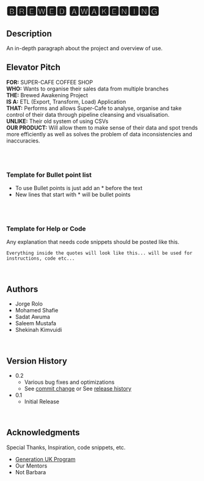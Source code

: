 # 🅱🆁🅴🆆🅴🅳 🅰🆆🅰🅺🅴🅽🅸🅽🅶

## Description 

An in-depth paragraph about the project and overview of use.


## Elevator Pitch

**FOR:** SUPER-CAFE COFFEE SHOP<br />
**WHO:** Wants to organise their sales data from multiple branches<br />
**THE:** Brewed Awakening Project<br />
**IS A:** ETL (Export, Transform, Load) Application<br />
**THAT:** Performs and allows Super-Cafe to analyse, organise and take control of their data through pipeline cleansing and visualisation.<br />
**UNLIKE:** Their old system of using CSVs<br />
**OUR PRODUCT:** Will allow them to make sense of their data and spot trends more efficiently as well as solves the problem of data inconsistencies and inaccuracies.<br />

<br /><br />


### Template for Bullet point list

* To use Bullet points is just add an * before the text
* New lines that start with * will be bullet points

<br /><br />

### Template for Help or Code

Any explanation that needs code snippets should be posted like this.
```
Everything inside the quotes will look like this... will be used for instructions, code etc... 
```

<br />

## Authors

* Jorge Rolo
* Mohamed Shafie
* Sadat Awuma 
* Saleem Mustafa
* Shekinah Kimvuidi

<br />

## Version History

* 0.2
    * Various bug fixes and optimizations
    * See [commit change]() or See [release history]()
* 0.1
    * Initial Release

<br />

## Acknowledgments

Special Thanks, Inspiration, code snippets, etc.
* [Generation UK Program](https://uk.generation.org/)
* Our Mentors
* Not Barbara